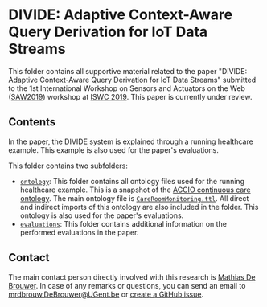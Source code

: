# DIVIDE: Adaptive Context-Aware Query Derivation for IoT Data Streams

This folder contains all supportive material related to the paper "DIVIDE: Adaptive Context-Aware Query Derivation for IoT Data Streams" submitted to the 1st International Workshop on Sensors and Actuators on the Web ([SAW2019](http://saw.gitlab.emse.fr/2019/)) workshop at [ISWC 2019](https://iswc2019.semanticweb.org/). This paper is currently under review.

## Contents

In the paper, the DIVIDE system is explained through a running healthcare example. This example is also used for the paper's evaluations.

This folder contains two subfolders:

* [`ontology`](/ontology): This folder contains all ontology files used for the running healthcare example. This is a snapshot of the [ACCIO continuous care ontology](https://github.com/IBCNServices/Accio-Ontology/tree/gh-pages). The main ontology file is [`CareRoomMonitoring.ttl`](/ontology/CareRoomMonitoring.ttl). All direct and indirect imports of this ontology are also included in the folder. This ontology is also used for the paper's evaluations.
* [`evaluations`](/evaluations): This folder contains additional information on the performed evaluations in the paper.

## Contact
 
The main contact person directly involved with this research is [Mathias De Brouwer](https://www.linkedin.com/in/mathiasdebrouwer/). In case of any remarks or questions, you can send an email to [mrdbrouw.DeBrouwer@UGent.be](mailto:mrdbrouw.DeBrouwer@UGent.be) or [create a GitHub issue](../../../../issues/new). 